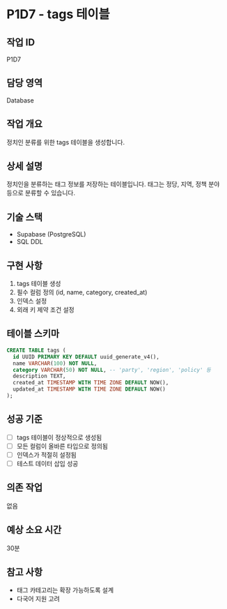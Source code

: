 # P1D7 - tags 테이블

## 작업 ID
P1D7

## 담당 영역
Database

## 작업 개요
정치인 분류를 위한 tags 테이블을 생성합니다.

## 상세 설명
정치인을 분류하는 태그 정보를 저장하는 테이블입니다. 태그는 정당, 지역, 정책 분야 등으로 분류할 수 있습니다.

## 기술 스택
- Supabase (PostgreSQL)
- SQL DDL

## 구현 사항
1. tags 테이블 생성
2. 필수 컬럼 정의 (id, name, category, created_at)
3. 인덱스 설정
4. 외래 키 제약 조건 설정

## 테이블 스키마
```sql
CREATE TABLE tags (
  id UUID PRIMARY KEY DEFAULT uuid_generate_v4(),
  name VARCHAR(100) NOT NULL,
  category VARCHAR(50) NOT NULL, -- 'party', 'region', 'policy' 등
  description TEXT,
  created_at TIMESTAMP WITH TIME ZONE DEFAULT NOW(),
  updated_at TIMESTAMP WITH TIME ZONE DEFAULT NOW()
);
```

## 성공 기준
- [ ] tags 테이블이 정상적으로 생성됨
- [ ] 모든 컬럼이 올바른 타입으로 정의됨
- [ ] 인덱스가 적절히 설정됨
- [ ] 테스트 데이터 삽입 성공

## 의존 작업
없음

## 예상 소요 시간
30분

## 참고 사항
- 태그 카테고리는 확장 가능하도록 설계
- 다국어 지원 고려
